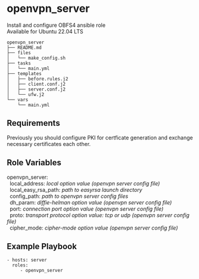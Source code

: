 openvpn_server
=========

Install and configure OBFS4 ansible role<br>
Available for Ubuntu 22.04 LTS<br>

    openvpn_server
    ├── README.md
    ├── files
    │   └── make_config.sh
    ├── tasks
    │   └── main.yml
    ├── templates
    │   ├── before.rules.j2
    │   ├── client.conf.j2
    │   ├── server.conf.j2
    │   └── ufw.j2
    └── vars
        └── main.yml

Requirements
------------

Previously you should configure PKI for certficate generation and exchange necessary certificates each other.

Role Variables
--------------

openvpn_server:<br>
&nbsp; local_address: *local option value (openvpn server config file)*<br>
&nbsp; local_easy_rsa_path: *path to easyrsa launch directory*<br>
&nbsp; config_path: *path to openvpn server config files*<br>
&nbsp; dh_param: *diffie-helman option value (openvpn server config file)*<br>
&nbsp; port: *connection port option value (openvpn server config file)*<br>
&nbsp; proto: *transport protocol option value: tcp or udp (openvpn server config file)*<br>
&nbsp; cipher_mode: *cipher-mode option value (openvpn server config file)*<br>

Example Playbook
----------------

    - hosts: server
      roles:
         - openvpn_server
